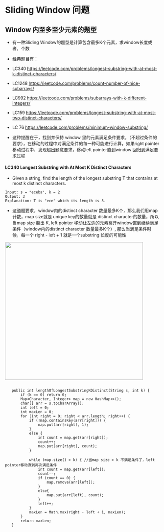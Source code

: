 
# Sliding Window 问题


## Window 内至多至少元素的题型

- 有一种Sliding Window的题型是计算包含最多K个元素，求window长度或者，个数
- 经典题目有：
- LC340 https://leetcode.com/problems/longest-substring-with-at-most-k-distinct-characters/
- LC1248 https://leetcode.com/problems/count-number-of-nice-subarrays/
- LC992 https://leetcode.com/problems/subarrays-with-k-different-integers/
- LC159 https://leetcode.com/problems/longest-substring-with-at-most-two-distinct-characters/
- LC 76 https://leetcode.com/problems/minimum-window-substring/

- 这种提醒在于，找到并保持 window 里的元素满足条件要求，（不超过条件的要求），在移动的过程中对满足条件的每一种可能进行计算，如果right pointer移动过程中，发现超出题意要求，移动left pointer直到window 回归到满足要求过程

#### LC340 Longest Substring with At Most K Distinct Characters
- Given a string, find the length of the longest substring T that contains at most k distinct characters.

``` 
Input: s = "eceba", k = 2
Output: 3
Explanation: T is "ece" which its length is 3.

``` 

- 这道题要求，window内的distinct character 数量最多K个，那么我们用map计数，map size就是 unique key的数量就是 distinct character的数量，所以当map size 超出 K, left pointer 移动让左边的元素离开window直到继续满足条件（window内的distinct character 数量最多K个）, 那么当满足条件时候，每一个 right - left + 1 就是一个substring 长度的可能性

 <img src="https://raw.githubusercontent.com/zeyao/TechNotes/master/Document/LC340.jpg" style="height:450px" />
 
 ``` 

    public int lengthOfLongestSubstringKDistinct(String s, int k) {
        if (k == 0) return 0;
        Map<Character, Integer> map = new HashMap<>();
        char[] arr = s.toCharArray();
        int left = 0;
        int maxLen = 0;
        for (int right = 0; right < arr.length; right++) {
            if (!map.containsKey(arr[right])) {
                map.put(arr[right], 1);
            }
            else {
                int count = map.get(arr[right]);
                count++;
                map.put(arr[right], count);
            }
            
            while (map.size() > k) { //当map size > k 不满足条件了，left pointer移动直到再次满足条件
                int count = map.get(arr[left]);
                count--;
                if (count == 0) {
                    map.remove(arr[left]);
                }
                else{
                    map.put(arr[left], count);
                }
                left++;
            }
            maxLen = Math.max(right - left + 1, maxLen);
        }
        return maxLen;
    }
``` 

